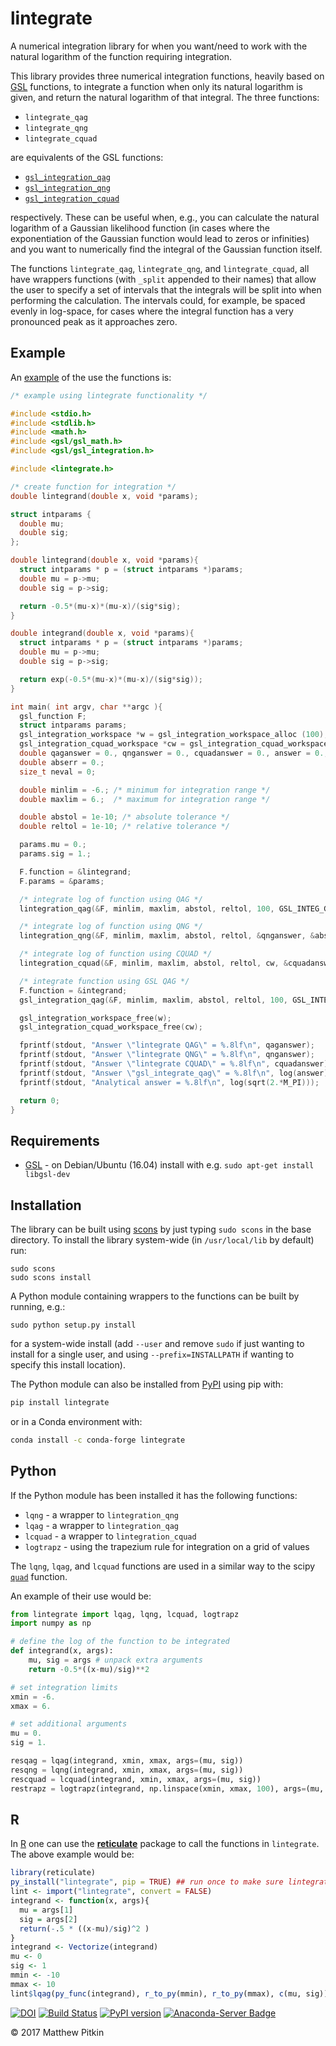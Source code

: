 # lintegrate

A numerical integration library for when you want/need to work with the natural logarithm of the function requiring integration.

This library provides three numerical integration functions, heavily based on [GSL](https://www.gnu.org/software/gsl/) functions, to integrate a function when only its natural logarithm is given, and return the natural logarithm of that integral. The three functions:

 * `lintegrate_qag`
 * `lintegrate_qng`
 * `lintegrate_cquad`

 are equivalents of the GSL functions:

 * [`gsl_integration_qag`](https://www.gnu.org/software/gsl/doc/html/integration.html#qag-adaptive-integration)
 * [`gsl_integration_qng`](https://www.gnu.org/software/gsl/doc/html/integration.html#qng-non-adaptive-gauss-kronrod-integration)
 * [`gsl_integration_cquad`](https://www.gnu.org/software/gsl/doc/html/integration.html#cquad-doubly-adaptive-integration)

respectively. These can be useful when, e.g., you can calculate the natural logarithm of a Gaussian likelihood function (in cases where the exponentiation of the Gaussian function would lead to zeros or infinities) and you want to numerically find the integral of the Gaussian function itself.

The functions `lintegrate_qag`, `lintegrate_qng`, and `lintegrate_cquad`, all have wrappers functions (with `_split` appended to their names) that allow the user to specify a set of intervals that the integrals will be split into when performing the calculation. The intervals could, for example, be spaced evenly in log-space, for cases where the integral function has a very pronounced peak as it approaches zero.

## Example

An [example](example/example.c) of the use the functions is:

```C
/* example using lintegrate functionality */

#include <stdio.h>
#include <stdlib.h>
#include <math.h>
#include <gsl/gsl_math.h>
#include <gsl/gsl_integration.h>

#include <lintegrate.h>

/* create function for integration */
double lintegrand(double x, void *params);

struct intparams {
  double mu;
  double sig;
};

double lintegrand(double x, void *params){
  struct intparams * p = (struct intparams *)params;
  double mu = p->mu;
  double sig = p->sig;

  return -0.5*(mu-x)*(mu-x)/(sig*sig);
}

double integrand(double x, void *params){
  struct intparams * p = (struct intparams *)params;
  double mu = p->mu;
  double sig = p->sig;

  return exp(-0.5*(mu-x)*(mu-x)/(sig*sig));
}

int main( int argv, char **argc ){
  gsl_function F;
  struct intparams params;
  gsl_integration_workspace *w = gsl_integration_workspace_alloc (100);
  gsl_integration_cquad_workspace *cw = gsl_integration_cquad_workspace_alloc(50);
  double qaganswer = 0., qnganswer = 0., cquadanswer = 0., answer = 0.;
  double abserr = 0.;
  size_t neval = 0;

  double minlim = -6.; /* minimum for integration range */
  double maxlim = 6.;  /* maximum for integration range */

  double abstol = 1e-10; /* absolute tolerance */
  double reltol = 1e-10; /* relative tolerance */

  params.mu = 0.;
  params.sig = 1.;

  F.function = &lintegrand;
  F.params = &params;

  /* integrate log of function using QAG */
  lintegration_qag(&F, minlim, maxlim, abstol, reltol, 100, GSL_INTEG_GAUSS31, w, &qaganswer, &abserr);

  /* integrate log of function using QNG */
  lintegration_qng(&F, minlim, maxlim, abstol, reltol, &qnganswer, &abserr, &neval);

  /* integrate log of function using CQUAD */
  lintegration_cquad(&F, minlim, maxlim, abstol, reltol, cw, &cquadanswer, &abserr, &neval);

  /* integrate function using GSL QAG */
  F.function = &integrand;
  gsl_integration_qag(&F, minlim, maxlim, abstol, reltol, 100, GSL_INTEG_GAUSS31, w, &answer, &abserr);

  gsl_integration_workspace_free(w);
  gsl_integration_cquad_workspace_free(cw);

  fprintf(stdout, "Answer \"lintegrate QAG\" = %.8lf\n", qaganswer);
  fprintf(stdout, "Answer \"lintegrate QNG\" = %.8lf\n", qnganswer);
  fprintf(stdout, "Answer \"lintegrate CQUAD\" = %.8lf\n", cquadanswer);
  fprintf(stdout, "Answer \"gsl_integrate_qag\" = %.8lf\n", log(answer));
  fprintf(stdout, "Analytical answer = %.8lf\n", log(sqrt(2.*M_PI)));

  return 0;
}
```

## Requirements

* [GSL](https://www.gnu.org/software/gsl/) - on Debian/Ubuntu (16.04) install with e.g. `sudo apt-get install libgsl-dev`

## Installation

The library can be built using [scons](http://scons.org) by just typing `sudo scons` in the base directory. To install
the library system-wide (in `/usr/local/lib` by default) run:
```
sudo scons
sudo scons install
```

A Python module containing wrappers to the functions can be built by running, e.g.:
```
sudo python setup.py install
```
for a system-wide install (add `--user` and remove `sudo` if just wanting to install for a single user, and using `--prefix=INSTALLPATH` if wanting to specify this install location).

The Python module can also be installed from [PyPI](https://pypi.org/project/lintegrate/) using pip with:
```bash
pip install lintegrate
```

or in a Conda environment with:
```bash
conda install -c conda-forge lintegrate
```

## Python

If the Python module has been installed it has the following functions:
 * `lqng` - a wrapper to `lintegration_qng`
 * `lqag` - a wrapper to `lintegration_qag`
 * `lcquad` - a wrapper to `lintegration_cquad`
 * `logtrapz` - using the trapezium rule for integration on a grid of values

The `lqng`, `lqag`, and `lcquad` functions are used in a similar way to the scipy [`quad`](https://docs.scipy.org/doc/scipy-0.19.0/reference/generated/scipy.integrate.quad.html) function.

An example of their use would be:

```python
from lintegrate import lqag, lqng, lcquad, logtrapz
import numpy as np

# define the log of the function to be integrated
def integrand(x, args):
    mu, sig = args # unpack extra arguments
    return -0.5*((x-mu)/sig)**2

# set integration limits
xmin = -6.
xmax = 6.

# set additional arguments
mu = 0.
sig = 1.

resqag = lqag(integrand, xmin, xmax, args=(mu, sig))
resqng = lqng(integrand, xmin, xmax, args=(mu, sig))
rescquad = lcquad(integrand, xmin, xmax, args=(mu, sig))
restrapz = logtrapz(integrand, np.linspace(xmin, xmax, 100), args=(mu, sig))
```

## R

In [R](https://www.r-project.org/) one can use the [**reticulate**](https://github.com/rstudio/reticulate) package to call the functions in `lintegrate`.
The above example would be:
```R
library(reticulate)
py_install("lintegrate", pip = TRUE) ## run once to make sure lintegrate is installed and visible to reticulate.
lint <- import("lintegrate", convert = FALSE)
integrand <- function(x, args){
  mu = args[1]
  sig = args[2]
  return(-.5 * ((x-mu)/sig)^2 )
} 
integrand <- Vectorize(integrand)
mu <- 0
sig <- 1
mmin <- -10
mmax <- 10
lint$lqag(py_func(integrand), r_to_py(mmin), r_to_py(mmax), c(mu, sig))
```

[![DOI](https://zenodo.org/badge/93165960.svg)](https://zenodo.org/badge/latestdoi/93165960)
[![Build Status](https://travis-ci.org/mattpitkin/lintegrate.svg?branch=master)](https://travis-ci.org/mattpitkin/lintegrate)
[![PyPI version](https://badge.fury.io/py/lintegrate.svg)](https://badge.fury.io/py/lintegrate)
[![Anaconda-Server Badge](https://anaconda.org/conda-forge/lintegrate/badges/version.svg)](https://anaconda.org/conda-forge/lintegrate)

&copy; 2017 Matthew Pitkin
